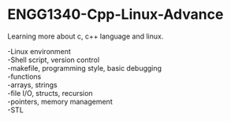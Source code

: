 # ENGG1340-Cpp-Linux-Advance

Learning more about c, c++ language and linux.    

-Linux environment   
-Shell script, version control   
-makefile, programming style, basic debugging   
-functions   
-arrays, strings   
-file I/O, structs, recursion   
-pointers, memory management   
-STL   


